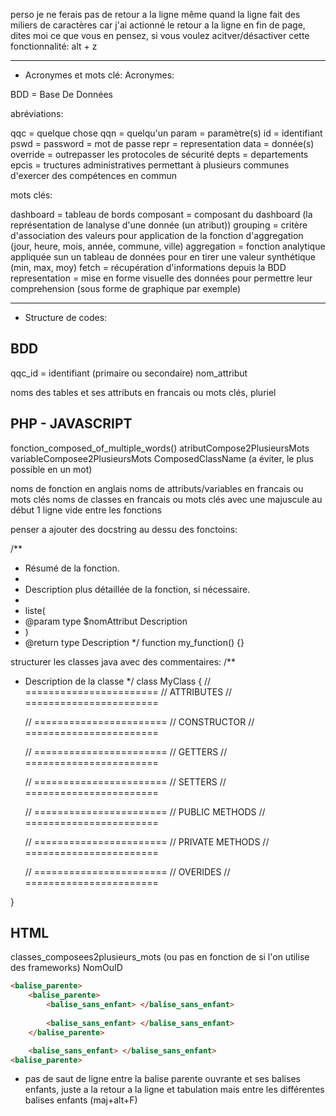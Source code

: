 perso je ne ferais pas de retour a la ligne même quand la ligne fait des miliers de caractères car j'ai actionné le retour a la ligne en fin de page, dites moi ce que vous en pensez, si vous voulez acitver/désactiver cette fonctionnalité: 
alt + z

---

- Acronymes et mots clé:
Acronymes:

BDD = Base De Données

abréviations:

qqc = quelque chose
qqn = quelqu'un
param = paramètre(s)
id = identifiant
pswd = password = mot de passe
repr = representation
data = donnée(s)
override = outrepasser les protocoles de sécurité
depts = departements
epcis = tructures administratives permettant à plusieurs communes d'exercer des compétences en commun

mots clés:

dashboard = tableau de bords
composant = composant du dashboard (la représentation de lanalyse d'une donnée (un atribut))
grouping = critère d'association des valeurs pour application de la fonction d'aggregation (jour, heure, mois, année, commune, ville)
aggregation = fonction analytique appliquée sun un tableau de données pour en tirer une valeur synthétique (min, max, moy)
fetch = récupération d'informations depuis la BDD
representation = mise en forme visuelle des données pour permettre leur comprehension (sous forme de graphique par exemple)

----

- Structure de codes:
## BDD
qqc_id = identifiant (primaire ou secondaire)
nom_attribut

noms des tables et ses attributs en francais ou mots clés, pluriel

## PHP - JAVASCRIPT
fonction_composed_of_multiple_words()
atributCompose2PlusieursMots
variableComposee2PlusieursMots
ComposedClassName (a éviter, le plus possible en un mot)

noms de fonction en anglais
noms de attributs/variables en francais ou mots clés
noms de classes en francais ou mots clés avec une majuscule au début
1 ligne vide entre les fonctions

penser a ajouter des docstring au dessu des fonctoins:

/**
 * Résumé de la fonction.
 *
 * Description plus détaillée de la fonction, si nécessaire.
 *
 * liste(
 * @param type $nomAttribut Description
 * ) 
 * @return type Description
 */
function my_function() {}

structurer les classes java avec des commentaires:
/**
 * Description de la classe
 */
class MyClass {
    // =======================
    //        ATTRIBUTES
    // =======================


    // =======================
    //      CONSTRUCTOR
    // =======================
    

    // =======================
    //      GETTERS
    // =======================
    

    // =======================
    //      SETTERS
    // =======================
    

    // =======================
    //    PUBLIC METHODS
    // =======================
    

    // =======================
    //    PRIVATE METHODS
    // =======================
    

    // =======================
    //    OVERIDES
    // =======================

}

## HTML

classes_composees2plusieurs_mots (ou pas en fonction de si l'on utilise des frameworks)
NomOuID

```html
<balise_parente>
    <balise_parente>
        <balise_sans_enfant> </balise_sans_enfant>
        
        <balise_sans_enfant> </balise_sans_enfant>
    </balise_parente>

    <balise_sans_enfant> </balise_sans_enfant>
<balise_parente>
```

- pas de saut de ligne entre la balise parente ouvrante et ses balises enfants, juste a la retour a la ligne et tabulation mais entre les différentes balises enfants (maj+alt+F)

